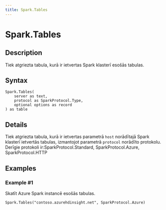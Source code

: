 ```yaml
---
title: Spark.Tables
---
```


# Spark.Tables


## Description

Tiek atgriezta tabula, kurā ir ietvertas Spark klasterī esošās tabulas.


## Syntax

```powerquery
Spark.Tables(
    server as text,
    protocol as SparkProtocol.Type,
    optional options as record
) as table
```


## Details

Tiek atgriezta tabula, kurā ir ietvertas parametrā <code>host</code> norādītajā Spark klasterī ietvertās tabulas, izmantojot parametrā <code>protocol</code> norādīto protokolu. Derīgie protokoli ir:SparkProtocol.Standard, SparkProtocol.Azure, SparkProtocol.HTTP


## Examples

### Example #1 
Skatīt Azure Spark instancē esošās tabulas.
```powerquery
Spark.Tables("contoso.azurehdinsight.net", SparkProtocol.Azure)
```



